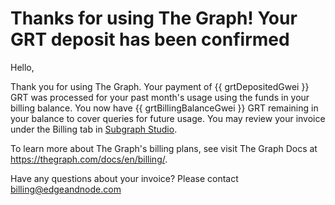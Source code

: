 # Thanks for using The Graph! Your GRT deposit has been confirmed

Hello,

Thank you for using The Graph. Your payment of {{ grtDepositedGwei }} GRT was processed for your past month's usage using the funds in your billing balance. You now have {{ grtBillingBalanceGwei }} GRT remaining in your balance to cover queries for future usage. You may review your invoice under the Billing tab in <a email-cta href="https://thegraph.com/studio/billing/">Subgraph Studio</a>.

To learn more about The Graph's billing plans, see visit The Graph Docs at https://thegraph.com/docs/en/billing/.

Have any questions about your invoice? Please contact <a email-cta href="mailto:billing@edgeandnode.com">billing@edgeandnode.com</a>

<subscriptions-footer />
